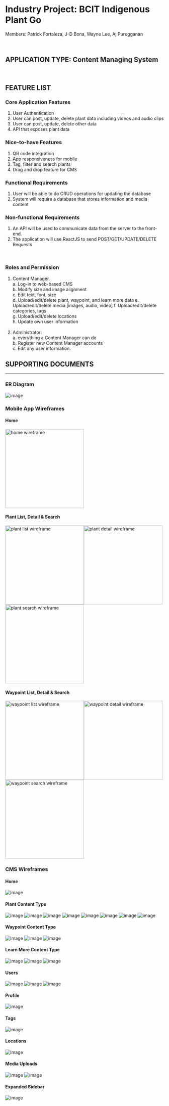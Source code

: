 # Industry Project: BCIT Indigenous Plant Go

Members: Patrick Fortaleza, J-D Bona, Wayne Lee, Aj Purugganan

<br>

## APPLICATION TYPE: Content Managing System

<br>

## FEATURE LIST


### Core Application Features

1. User Authentication
2. User can post, update, delete plant data including videos and audio clips
3. User can post, update, delete other data
4. API that exposes plant data

### Nice-to-have Features

1. QR code integration
2. App responsiveness for mobile
3. Tag, filter and search plants
4. Drag and drop feature for CMS

### Functional Requirements

1. User will be able to do CRUD operations for updating the database
2. System will require a database that stores information and media content

### Non-functional Requirements

1. An API will be used to communicate data from the server to the front-end.
2. The application will use ReactJS to send POST/GET/UPDATE/DELETE Requests

<br>

### Roles and Permission

1. Content Manager.<br>
   a. Log-in to web-based CMS <br>
   b. Modify size and image alignment <br>
   c. Edit text, font, size <br>
   d. Upload/edit/delete plant, waypoint, and learn more data
   e. Upload/edit/delete media [images, audio, video]
   f. Upload/edit/delete categories, tags <br>
   g. Upload/edit/delete locations <br>
   h. Update own user information <br>
   <br>
2. Administrator:<br>
   a. everything a Content Manager can do <br>
   b. Register new Content Manager accounts <br>
   c. Edit any user information. <br>

## SUPPORTING DOCUMENTS

---

### ER Diagram

![image](/planning/database/ERD/ERDv3.png)

### Mobile App Wireframes

#### Home

<img src="/planning/client/appwireframes/home.png" width="250" alt="home wireframe">

#### Plant List, Detail & Search

<img src="/planning/client/appwireframes/plant__list.png" width="250" alt="plant list wireframe"><img src="/planning/client/appwireframes/plant__detail.png" width="250" alt="plant detail wireframe"><img src="/planning/client/appwireframes/plant__search.png" width="250" alt="plant search wireframe">

#### Waypoint List, Detail & Search

<img src="/planning/client/appwireframes/waypoint__list.png" width="250" alt="waypoint list wireframe"><img src="/planning/client/appwireframes/waypoint__detail.png" width="250" alt="waypoint detail wireframe"><img src="/planning/client/appwireframes/waypoint__search.png" width="250" alt="waypoint search wireframe">

### CMS Wireframes

#### Home

![image](/planning/client/wireframes/DASHBOARDHOME.png)

#### Plant Content Type

![image](/planning/client/wireframes/PLANTS1.png)
![image](/planning/client/wireframes/PLANTS2.png)
![image](/planning/client/wireframes/PLANTS3.png)
![image](/planning/client/wireframes/PLANTS4.png)
![image](/planning/client/wireframes/PLANTS5.png)
![image](/planning/client/wireframes/PLANTS6.png)
![image](/planning/client/wireframes/PLANTS7.png)
![image](/planning/client/wireframes/PLANTS8.png)

#### Waypoint Content Type

![image](/planning/client/wireframes/WAYPOINTS1.png)
![image](/planning/client/wireframes/WAYPOINTS2.png)
![image](/planning/client/wireframes/WAYPOINTS3.png)

#### Learn More Content Type

![image](/planning/client/wireframes/LEARNMORE1.png)
![image](/planning/client/wireframes/LEARNMORE2.png)
![image](/planning/client/wireframes/LEARNMORE3.png)

#### Users

![image](/planning/client/wireframes/USERS1.png)
![image](/planning/client/wireframes/USERS2.png)
![image](/planning/client/wireframes/USERS3.png)

#### Profile

![image](/planning/client/wireframes/PROFILE.png)

#### Tags

![image](/planning/client/wireframes/TAGS.png)

#### Locations

![image](/planning/client/wireframes/LOCATIONS.png)

#### Media Uploads

![image](/planning/client/wireframes/MEDIA1.png)
![image](/planning/client/wireframes/MEDIA2.png)

#### Expanded Sidebar

![image](/planning/client/wireframes/SIDEBAR.png)
